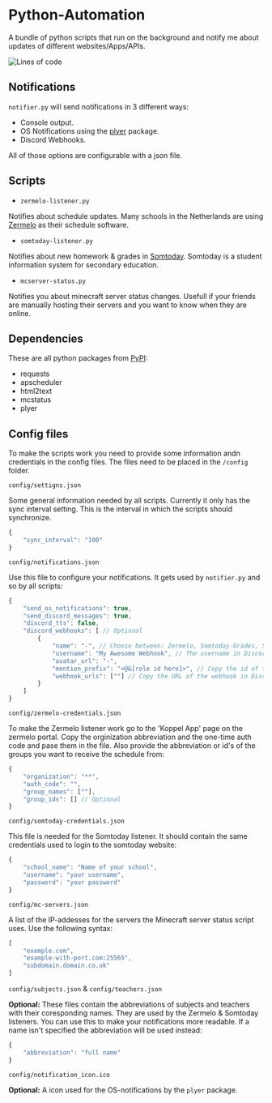 # Python-Automation

A bundle of python scripts that run on the background and notify me about updates of different websites/Apps/APIs.

![Lines of code](https://img.shields.io/tokei/lines/github/rijkvp/Python-Automation?style=for-the-badge)

## Notifications

`notifier.py` will send notifications in 3 different ways:

- Console output.
- OS Notifications using the [plyer](https://pypi.org/project/plyer/) package.
- Discord Webhooks.

All of those options are configurable with a json file.

## Scripts

- `zermelo-listener.py`

Notifies about schedule updates. Many schools in the Netherlands are using [Zermelo](https://www.zermelo.nl/) as their schedule software.

- `somtoday-listener.py`

Notifies about new homework & grades in [Somtoday](https://som.today/). Somtoday is a student information system for secondary education.

- `mcserver-status.py`

Notifies you about minecraft server status changes. Usefull if your friends are manually hosting their servers and you want to know when they are online.

## Dependencies

These are all python packages from [PyPI](https://pypi.org):

- requests
- apscheduler
- html2text
- mcstatus
- plyer

## Config files

To make the scripts work you need to provide some information andn credentials in the config files. The files need to be placed in the `/config` folder.

`config/settigns.json`

Some general information needed by all scripts. Currently it only has the sync interval setting. This is the interval in which the scripts should synchronize.

```js
{
    "sync_interval": "100"
}
```

`config/notifications.json`

Use this file to configure your notifications. It gets used by `notifier.py` and so by all scripts:

```js
{
    "send_os_notifications": true,
    "send_discord_messages": true, 
    "discord_tts": false,
    "discord_webhooks": [ // Optional
        {
            "name": "-", // Choose between: Zermelo, Somtoday-Grades, Somtoday-Homework
            "username": "My Awesome Webhook", // The username in Discord
            "avatar_url": "-",
            "mention_prefix": "<@&[role id here]>", // Copy the id of the role in Discord 
            "webhook_urls": [""] // Copy the URL of the webhook in Discord
        }
    ]
}
```

`config/zermelo-credentials.json`

To make the Zermelo listener work go to the 'Koppel App' page on the zermelo portal. Copy the orginization abbreviation and the one-time auth code and pase them in the file. Also provide the abbreviation or id's of the groups you want to receive the schedule from:

```js
{
    "organization": "**",
    "auth_code": "",
    "group_names": [""],
    "group_ids": [] // Optional
}
```

`config/somtoday-credentials.json`

This file is needed for the Somtoday listener. It should contain the same credentials used to login to the somtoday website:

```js
{
    "school_name": "Name of your school",
    "username": "your username",
    "password": "your password"
}
```

`config/mc-servers.json`

A list of the IP-addesses for the servers the Minecraft server status script uses. Use the following syntax:

```js
[
    "example.com",
    "example-with-port.com:25565",
    "subdomain.domain.co.uk"
]
```

`config/subjects.json` & `config/teachers.json`

**Optional:** These files contain the abbreviations of subjects and teachers with their coresponding names. They are used by the Zermelo & Somtoday listeners. You can use this to make your notifications more readable. If a name isn't specified the  abbreviation will be used instead:

```js
{
    "abbreviation": "full name"
}
```

`config/notification_icon.ico`

**Optional:** A icon used for the OS-notifications by the `plyer` package.
